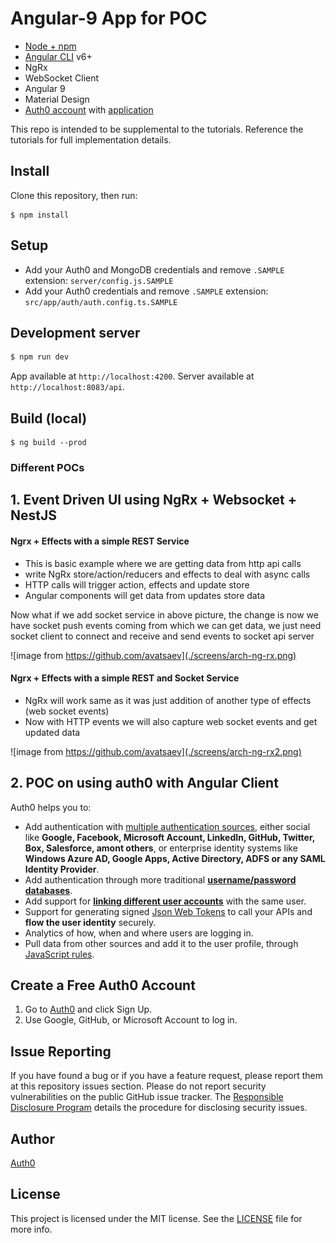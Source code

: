 # Angular-9 App for POC

* [Node + npm](https://nodejs.org/)
* [Angular CLI](https://cli.angular.io/) v6+
* NgRx
* WebSocket Client
* Angular 9
* Material Design
* [Auth0 account](https://auth0.com) with [application](https://manage.auth0.com/#/applications)

This repo is intended to be supplemental to the tutorials. Reference the tutorials for full implementation details.

## Install

Clone this repository, then run:

```
$ npm install
```

## Setup

* Add your Auth0 and MongoDB credentials and remove `.SAMPLE` extension: `server/config.js.SAMPLE`
* Add your Auth0 credentials and remove `.SAMPLE` extension: `src/app/auth/auth.config.ts.SAMPLE`

## Development server

```bash
$ npm run dev
```

App available at `http://localhost:4200`.
Server available at `http://localhost:8083/api`.

## Build (local)

```
$ ng build --prod
```

### Different POCs

## 1. Event Driven UI using NgRx + Websocket + NestJS

#### Ngrx + Effects with a simple REST Service

- This is basic example where we are getting data from http api calls 
- write NgRx store/action/reducers and effects to deal with async calls 
- HTTP calls will trigger action, effects and update store 
- Angular components will get data from updates store data

Now what if we add socket service in above picture, the change is now we have socket push events coming 
from which we can get data, we just need socket client to connect and receive and send events to socket api server

![image from https://github.com/avatsaev](./screens/arch-ng-rx.png)

#### Ngrx + Effects with a simple REST and Socket Service 

- NgRx will work same as it was just addition of another type of effects (web socket events)
- Now with HTTP events we will also capture web socket events and get updated data

![image from https://github.com/avatsaev](./screens/arch-ng-rx2.png)

## 2. POC on using auth0 with Angular Client

Auth0 helps you to:

* Add authentication with [multiple authentication sources](https://docs.auth0.com/identityproviders), either social like **Google, Facebook, Microsoft Account, LinkedIn, GitHub, Twitter, Box, Salesforce, amont others**, or enterprise identity systems like **Windows Azure AD, Google Apps, Active Directory, ADFS or any SAML Identity Provider**.
* Add authentication through more traditional **[username/password databases](https://docs.auth0.com/mysql-connection-tutorial)**.
* Add support for **[linking different user accounts](https://docs.auth0.com/link-accounts)** with the same user.
* Support for generating signed [Json Web Tokens](https://docs.auth0.com/jwt) to call your APIs and **flow the user identity** securely.
* Analytics of how, when and where users are logging in.
* Pull data from other sources and add it to the user profile, through [JavaScript rules](https://docs.auth0.com/rules).

## Create a Free Auth0 Account

1. Go to [Auth0](https://auth0.com) and click Sign Up.
2. Use Google, GitHub, or Microsoft Account to log in.

## Issue Reporting

If you have found a bug or if you have a feature request, please report them at this repository issues section. Please do not report security vulnerabilities on the public GitHub issue tracker. The [Responsible Disclosure Program](https://auth0.com/whitehat) details the procedure for disclosing security issues.

## Author

[Auth0](auth0.com)

## License

This project is licensed under the MIT license. See the [LICENSE](LICENSE) file for more info.
